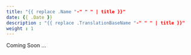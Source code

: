 ```yaml
---
title: "{{ replace .Name "-" " " | title }}"
date: {{ .Date }}
description : "{{ replace .TranslationBaseName "-" " " | title }}"
weight : 1
---
```



Coming Soon ...
